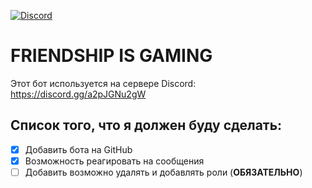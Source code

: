 [![Discord](https://discord.com/api/guilds/769652253047914517/widget.png)](https://discord.gg/a2pJGNu2gW)
# FRIENDSHIP IS GAMING
Этот бот используется на сервере Discord: https://discord.gg/a2pJGNu2gW

## Список того, что я должен буду сделать:
- [x] Добавить бота на GitHub
- [x] Возможность реагировать на сообщения
- [ ] Добавить возможно удалять и добавлять роли (**ОБЯЗАТЕЛЬНО**)
